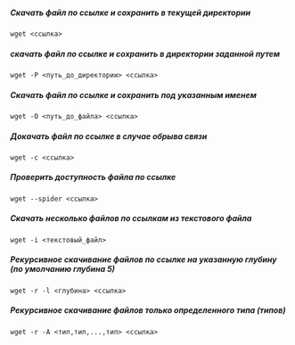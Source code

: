 
##### Cкачать файл по ссылке и сохранить в текущей директории
```
wget <ссылка>
```



##### скачать файл по ссылке и сохранить в директории заданной путем
```
wget -P <путь_до_директории> <ссылка>
```


##### Скачать файл по ссылке и сохранить под указанным именем
```
wget -O <путь_до_файла> <ссылка>
```

##### Докачать файл по ссылке в случае обрыва связи
```
wget -c <ссылка>
```

##### Проверить доступность файла по ссылке
```
wget --spider <ссылка>
```

##### Скачать несколько файлов по ссылкам из текстового файла
```
wget -i <текстовый_файл>
```

##### Рекурсивное скачивание файлов по ссылке на указанную глубину (по умолчанию глубина 5)
```
wget -r -l <глубина> <ссылка>
```

##### Рекурсивное скачивание файлов только определенного типа (типов)
```
wget -r -A <тип,тип,...,тип> <ссылка>
```
